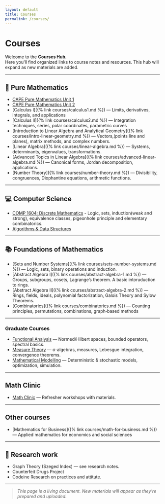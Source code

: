 ```yaml
---
layout: default
title: Courses
permalink: /courses/
---
```


# Courses

Welcome to the **Courses Hub**.  
Here you'll find organized links to course notes and resources. This hub will expand as new materials are added.

---

## 🔷 Pure Mathematics

- [CAPE Pure Mathematics Unit 1](/courses/)  
- [CAPE Pure Mathematics Unit 2](/courses/)  
- [Calculus I]({% link courses/calculus1.md %}) — Limits, derivatives, integrals, and applications  
- [Calculus II]({% link courses/calculus2.md %}) — Integration techniques, series, polar coordinates, parametric curves  
- [Introduction to Linear Algebra and Analytical Geometry]({% link courses/intro-linear-geometry.md %}) — Vectors,(points line and planes),  matrix methods, and complex numbers. 
- [Linear Algebra]({% link courses/linear-algebra.md %}) — Systems, determinants, eigenvalues, transformations.  
- [Advanced Topics in Linear Algebra]({% link courses/advanced-linear-algebra.md %}) — Canonical forms, Jordan decomposition, applications. 
- [Number Theory]({% link courses/number-theory.md %}) — Divisibility, congruences, Diophantine equations, arithmetic functions.

---

## 💻 Computer Science

- [COMP 1604: Discrete Mathematics](/courses/)  - Logic, sets, induction(weak and strong), equivalence classes, pigeonhole principle and elementary combinatorics. 
- [Algorithms & Data Structures](/courses/)  

---

## 📚 Foundations of Mathematics

- [Sets and Number Systems]({% link courses/sets-number-systems.md %}) — Logic, sets, binary operations and induction.
- [Abstract Algebra I]({% link courses/abstract-algebra-1.md %}) — Groups, subgroups, cosets, Lagrange’s theorem. A basic intoruduction to rings.
- [Abstract Algebra II]({% link courses/abstract-algebra-2.md %}) — Rings, fields, ideals, polynomial factorization, Galois Theory and Sylow Theorems.
- [Combinatorics]({% link courses/combinatorics.md %}) — Counting principles, permutations, combinations, graph‑based methods

---

### Graduate Courses

- <a href="{{ '/courses/graduate/functional-analysis/' | relative_url }}">Functional Analysis</a> — Normed/Hilbert spaces, bounded operators, spectral basics.
- <a href="{{ '/courses/graduate/measure-theory/' | relative_url }}">Measure Theory</a> — σ-algebras, measures, Lebesgue integration, convergence theorems.
- <a href="{{ '/courses/graduate/mathematical-modelling/' | relative_url }}">Mathematical Modelling</a> — Deterministic & stochastic models, optimization, simulation.



---



## Math Clinic

- [Math Clinic](/courses/math-clinic/) — Refresher workshops with materials.

---
## Other courses
- [Mathematics for Business]({% link courses/math-for-business.md %}) — Applied mathematics for economics and social sciences

---



## 🧪 Research work 

- Graph Theory (Szeged Index) — see research notes.  
- Counterfeit Drugs Project 
- Codeine Research on practices and attitute.

---

> *This page is a living document. New materials will appear as they’re prepared and uploaded.*

